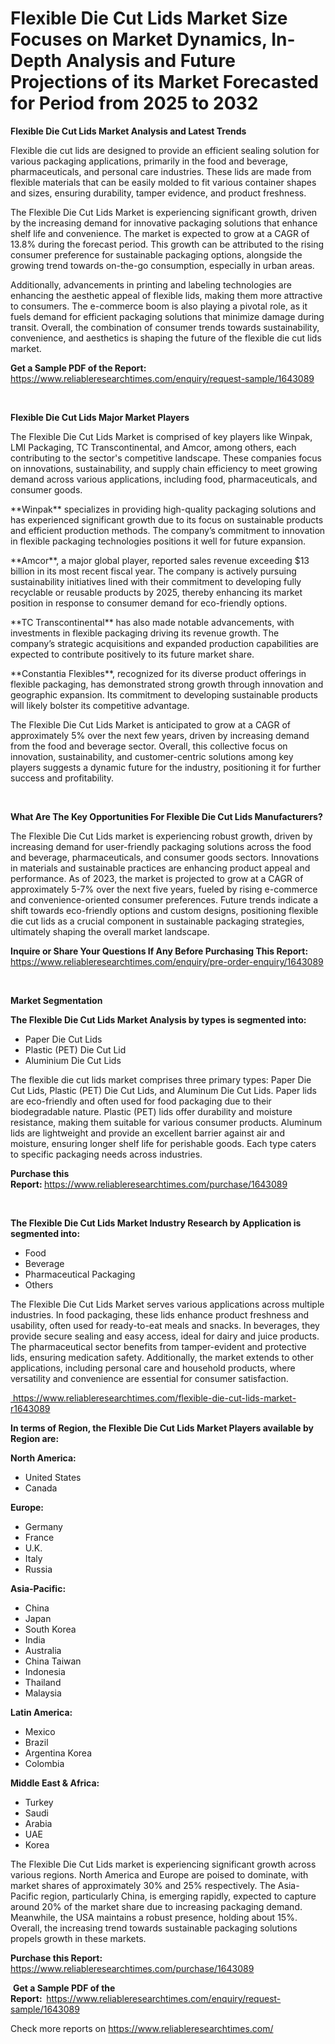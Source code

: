 <p><h1>Flexible Die Cut Lids Market Size Focuses on Market Dynamics, In-Depth Analysis and Future Projections of its Market Forecasted for Period from 2025 to 2032</h1></p><p><strong>Flexible Die Cut Lids Market Analysis and Latest Trends</strong></p>
<p><p>Flexible die cut lids are designed to provide an efficient sealing solution for various packaging applications, primarily in the food and beverage, pharmaceuticals, and personal care industries. These lids are made from flexible materials that can be easily molded to fit various container shapes and sizes, ensuring durability, tamper evidence, and product freshness.</p><p>The Flexible Die Cut Lids Market is experiencing significant growth, driven by the increasing demand for innovative packaging solutions that enhance shelf life and convenience. The market is expected to grow at a CAGR of 13.8% during the forecast period. This growth can be attributed to the rising consumer preference for sustainable packaging options, alongside the growing trend towards on-the-go consumption, especially in urban areas.</p><p>Additionally, advancements in printing and labeling technologies are enhancing the aesthetic appeal of flexible lids, making them more attractive to consumers. The e-commerce boom is also playing a pivotal role, as it fuels demand for efficient packaging solutions that minimize damage during transit. Overall, the combination of consumer trends towards sustainability, convenience, and aesthetics is shaping the future of the flexible die cut lids market.</p></p>
<p><strong>Get a Sample PDF of the Report:&nbsp;</strong> <a href="https://www.reliableresearchtimes.com/enquiry/request-sample/1643089?utm_campaign=1940&utm_medium=2&utm_source=Github&utm_content=ia&utm_term=12012025&utm_id=flexible-die-cut-lids">https://www.reliableresearchtimes.com/enquiry/request-sample/1643089</a></p>
<p>&nbsp;</p>
<p><strong>Flexible Die Cut Lids Major Market Players</strong></p>
<p><p>The Flexible Die Cut Lids Market is comprised of key players like Winpak, LMI Packaging, TC Transcontinental, and Amcor, among others, each contributing to the sector's competitive landscape. These companies focus on innovations, sustainability, and supply chain efficiency to meet growing demand across various applications, including food, pharmaceuticals, and consumer goods.</p><p>**Winpak** specializes in providing high-quality packaging solutions and has experienced significant growth due to its focus on sustainable products and efficient production methods. The company’s commitment to innovation in flexible packaging technologies positions it well for future expansion.</p><p>**Amcor**, a major global player, reported sales revenue exceeding $13 billion in its most recent fiscal year. The company is actively pursuing sustainability initiatives lined with their commitment to developing fully recyclable or reusable products by 2025, thereby enhancing its market position in response to consumer demand for eco-friendly options.</p><p>**TC Transcontinental** has also made notable advancements, with investments in flexible packaging driving its revenue growth. The company’s strategic acquisitions and expanded production capabilities are expected to contribute positively to its future market share.</p><p>**Constantia Flexibles**, recognized for its diverse product offerings in flexible packaging, has demonstrated strong growth through innovation and geographic expansion. Its commitment to developing sustainable products will likely bolster its competitive advantage.</p><p>The Flexible Die Cut Lids Market is anticipated to grow at a CAGR of approximately 5% over the next few years, driven by increasing demand from the food and beverage sector. Overall, this collective focus on innovation, sustainability, and customer-centric solutions among key players suggests a dynamic future for the industry, positioning it for further success and profitability.</p></p>
<p>&nbsp;</p>
<p><strong>What Are The Key Opportunities For Flexible Die Cut Lids Manufacturers?</strong></p>
<p><p>The Flexible Die Cut Lids market is experiencing robust growth, driven by increasing demand for user-friendly packaging solutions across the food and beverage, pharmaceuticals, and consumer goods sectors. Innovations in materials and sustainable practices are enhancing product appeal and performance. As of 2023, the market is projected to grow at a CAGR of approximately 5-7% over the next five years, fueled by rising e-commerce and convenience-oriented consumer preferences. Future trends indicate a shift towards eco-friendly options and custom designs, positioning flexible die cut lids as a crucial component in sustainable packaging strategies, ultimately shaping the overall market landscape.</p></p>
<p><strong>Inquire or Share Your Questions If Any Before Purchasing This Report:</strong> <a href="https://www.reliableresearchtimes.com/enquiry/pre-order-enquiry/1643089?utm_campaign=1940&utm_medium=2&utm_source=Github&utm_content=ia&utm_term=12012025&utm_id=flexible-die-cut-lids">https://www.reliableresearchtimes.com/enquiry/pre-order-enquiry/1643089</a></p>
<p>&nbsp;</p>
<p><strong>Market Segmentation</strong></p>
<p><strong>The Flexible Die Cut Lids Market Analysis by types is segmented into:</strong></p>
<p><ul><li>Paper Die Cut Lids</li><li>Plastic (PET) Die Cut Lid</li><li>Aluminium Die Cut Lids</li></ul></p>
<p><p>The flexible die cut lids market comprises three primary types: Paper Die Cut Lids, Plastic (PET) Die Cut Lids, and Aluminum Die Cut Lids. Paper lids are eco-friendly and often used for food packaging due to their biodegradable nature. Plastic (PET) lids offer durability and moisture resistance, making them suitable for various consumer products. Aluminum lids are lightweight and provide an excellent barrier against air and moisture, ensuring longer shelf life for perishable goods. Each type caters to specific packaging needs across industries.</p></p>
<p><strong>Purchase this Report:&nbsp;</strong><a href="https://www.reliableresearchtimes.com/purchase/1643089?utm_campaign=1940&utm_medium=2&utm_source=Github&utm_content=ia&utm_term=12012025&utm_id=flexible-die-cut-lids">https://www.reliableresearchtimes.com/purchase/1643089</a></p>
<p>&nbsp;</p>
<p><strong>The Flexible Die Cut Lids Market Industry Research by Application is segmented into:</strong></p>
<p><ul><li>Food</li><li>Beverage</li><li>Pharmaceutical Packaging</li><li>Others</li></ul></p>
<p><p>The Flexible Die Cut Lids Market serves various applications across multiple industries. In food packaging, these lids enhance product freshness and usability, often used for ready-to-eat meals and snacks. In beverages, they provide secure sealing and easy access, ideal for dairy and juice products. The pharmaceutical sector benefits from tamper-evident and protective lids, ensuring medication safety. Additionally, the market extends to other applications, including personal care and household products, where versatility and convenience are essential for consumer satisfaction.</p></p>
<p><a href="https://www.reliableresearchtimes.com/flexible-die-cut-lids-market-r1643089?utm_campaign=1940&utm_medium=2&utm_source=Github&utm_content=ia&utm_term=12012025&utm_id=flexible-die-cut-lids">&nbsp;https://www.reliableresearchtimes.com/flexible-die-cut-lids-market-r1643089</a></p>
<p><strong>In terms of Region, the Flexible Die Cut Lids Market Players available by Region are:</strong></p>
<p>
    <p> <strong> North America: </strong>
        <ul>
            <li>United States</li>
            <li>Canada</li>
        </ul>
        </p> 
    <p> <strong> Europe: </strong>
        <ul>
            <li>Germany</li>
            <li>France</li>
            <li>U.K.</li>
            <li>Italy</li>
            <li>Russia</li>
        </ul>
        </p> 
    <p> <strong> Asia-Pacific: </strong>
        <ul>
            <li>China</li>
            <li>Japan</li>
            <li>South Korea</li>
            <li>India</li>
            <li>Australia</li>
            <li>China Taiwan</li>
            <li>Indonesia</li>
            <li>Thailand</li>
            <li>Malaysia</li>
        </ul>
        </p> 
    <p> <strong> Latin America: </strong>
        <ul>
            <li>Mexico</li>
            <li>Brazil</li>
            <li>Argentina Korea</li>
            <li>Colombia</li>
        </ul>
        </p> 
    <p> <strong> Middle East & Africa: </strong>
        <ul>
            <li>Turkey</li>
            <li>Saudi</li>
            <li>Arabia</li>
            <li>UAE</li>
            <li>Korea</li>
        </ul>
    </p>
    </p>
<p><p>The Flexible Die Cut Lids market is experiencing significant growth across various regions. North America and Europe are poised to dominate, with market shares of approximately 30% and 25% respectively. The Asia-Pacific region, particularly China, is emerging rapidly, expected to capture around 20% of the market share due to increasing packaging demand. Meanwhile, the USA maintains a robust presence, holding about 15%. Overall, the increasing trend towards sustainable packaging solutions propels growth in these markets.</p></p>
<p><strong>Purchase this Report: </strong><a href="https://www.reliableresearchtimes.com/purchase/1643089?utm_campaign=1940&utm_medium=2&utm_source=Github&utm_content=ia&utm_term=12012025&utm_id=flexible-die-cut-lids">https://www.reliableresearchtimes.com/purchase/1643089</a></p>
<p>&nbsp;<strong>Get a Sample PDF of the Report:&nbsp;&nbsp;</strong><a href="https://www.reliableresearchtimes.com/enquiry/request-sample/1643089?utm_campaign=1940&utm_medium=2&utm_source=Github&utm_content=ia&utm_term=12012025&utm_id=flexible-die-cut-lids">https://www.reliableresearchtimes.com/enquiry/request-sample/1643089</a></p>
<p><strong></strong></p>
<p>Check more reports on <a href="https://www.reliableresearchtimes.com/?utm_campaign=1940&utm_medium=2&utm_source=Github&utm_content=ia&utm_term=12012025&utm_id=flexible-die-cut-lids">https://www.reliableresearchtimes.com/</a></p>